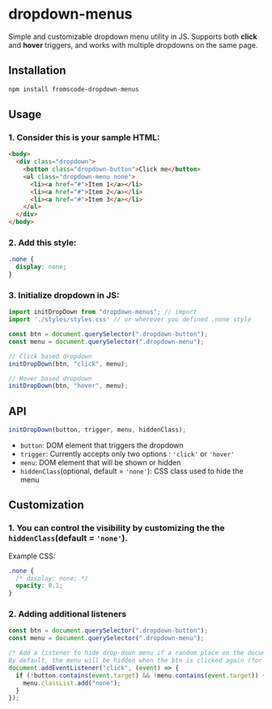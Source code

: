 # dropdown-menus

Simple and customizable dropdown menu utility in JS.
Supports both **click** and **hover** triggers, and works with multiple dropdowns on the same page.

## Installation

```bash
npm install fromscode-dropdown-menus
```

## Usage

### 1. Consider this is your sample HTML:

```html
<body>
  <div class="dropdown">
    <button class="dropdown-button">Click me</button>
    <ul class="dropdown-menu none">
      <li><a href="#">Item 1</a></li>
      <li><a href="#">Item 2</a></li>
      <li><a href="#">Item 3</a></li>
    </ul>
  </div>
</body>
```

### 2. Add this style:

```css
.none {
  display: none;
}
```

### 3. Initialize dropdown in JS:

```js
import initDropDown from "dropdown-menus"; // import
import './styles/styles.css' // or wherever you defined .none style

const btn = document.querySelector(".dropdown-button");
const menu = document.querySelector(".dropdown-menu");

// Click based dropdown
initDropDown(btn, "click", menu);

// Hover based dropdown
initDropDown(btn, "hover", menu);
```

## API

```js
initDropDown(button, trigger, menu, hiddenClass);
```

- `button`: DOM element that triggers the dropdown
- `trigger`: Currently accepts only two options : `'click'` or `'hover'`
- `menu`: DOM element that will be shown or hidden
- `hiddenClass`(optional, default = `'none'`): CSS class used to hide the menu

## Customization

### 1. You can control the visibility by customizing the the `hiddenClass`(default = `'none'`).

Example CSS:

```css
.none {
  /* display: none; */
  opacity: 0.1;
}
```

### 2. Adding additional listeners

```js
const btn = document.querySelector(".dropdown-button");
const menu = document.querySelector(".dropdown-menu");

/* Add a listener to hide drop-down menu if a random place on the document is clicked.
By default, the menu will be hidden when the btn is clicked again (for click-type dropdowns)*/
document.addEventListener("click", (event) => {
  if (!button.contains(event.target) && !menu.contains(event.target)) {
    menu.classList.add("none");
  }
});
```
